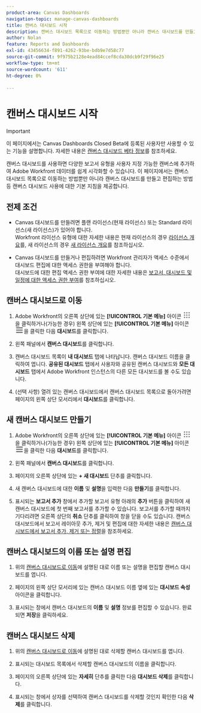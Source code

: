 ```yaml
---
product-area: Canvas Dashboards
navigation-topic: manage-canvas-dashboards
title: 캔버스 대시보드 시작
description: 캔버스 대시보드 목록으로 이동하는 방법뿐만 아니라 캔버스 대시보드를 만들고 편집하는 방법을 포함하여 캔버스 대시보드 사용에 대한 기본 지침입니다.
author: Nolan
feature: Reports and Dashboards
exl-id: 43456634-f891-4262-93be-bdb9e7d58c77
source-git-commit: 9f975b2128e4ead84ccef8cda30dcb9f29f96e25
workflow-type: tm+mt
source-wordcount: '611'
ht-degree: 0%

---
```


# 캔버스 대시보드 시작

>[!IMPORTANT]
>
>이 페이지에서는 Canvas Dashboards Closed Beta에 등록된 사용자만 사용할 수 있는 기능을 설명합니다. 자세한 내용은 [캔버스 대시보드 베타 정보](/help/quicksilver/product-announcements/betas/canvas-dashboards-beta/canvas-dashboards-beta-information.md)를 참조하세요.

캔버스 대시보드를 사용하면 다양한 보고서 유형을 사용자 지정 가능한 캔버스에 추가하여 Adobe Workfront 데이터를 쉽게 시각화할 수 있습니다. 이 페이지에서는 캔버스 대시보드 목록으로 이동하는 방법뿐만 아니라 캔버스 대시보드를 만들고 편집하는 방법 등 캔버스 대시보드 사용에 대한 기본 지침을 제공합니다.

## 전제 조건

* Canvas 대시보드를 만들려면 플랜 라이선스(현재 라이선스) 또는 Standard 라이선스(새 라이선스)가 있어야 합니다.\
  Workfront 라이선스 유형에 대한 자세한 내용은 현재 라이선스의 경우 [라이선스 개요](/help/quicksilver/administration-and-setup/add-users/access-levels-and-object-permissions/wf-licenses.md)를, 새 라이선스의 경우 [새 라이선스 개요](/help/quicksilver/administration-and-setup/add-users/how-access-levels-work/licenses-overview.md)를 참조하십시오.

* Canvas 대시보드를 만들거나 편집하려면 Workfront 관리자가 액세스 수준에서 대시보드 편집에 대한 액세스 권한을 부여해야 합니다.\
  대시보드에 대한 편집 액세스 권한 부여에 대한 자세한 내용은 [보고서, 대시보드 및 일정에 대한 액세스 권한 부여](/help/quicksilver/administration-and-setup/add-users/configure-and-grant-access/grant-access-reports-dashboards-calendars.md)를 참조하십시오.

## 캔버스 대시보드로 이동

1. Adobe Workfront의 오른쪽 상단에 있는 **[!UICONTROL 기본 메뉴]** 아이콘 ![기본 메뉴](/help/_includes/assets/main-menu-icon.png)을 클릭하거나(가능한 경우) 왼쪽 상단에 있는 **[!UICONTROL 기본 메뉴]** 아이콘 ![기본 메뉴](/help/_includes/assets/main-menu-icon-left-nav.png)을 클릭한 다음 **대시보드**&#x200B;를 클릭합니다.

1. 왼쪽 패널에서 **캔버스 대시보드**&#x200B;를 클릭합니다.

1. 캔버스 대시보드 목록이 **내 대시보드** 탭에 나타납니다. 캔버스 대시보드 이름을 클릭하여 엽니다. **공유된 대시보드** 탭에서 사용자와 공유된 캔버스 대시보드와 **모든 대시보드** 탭에서 Adobe Workfront 인스턴스의 다른 모든 대시보드를 볼 수도 있습니다.

1. (선택 사항) 열려 있는 캔버스 대시보드에서 캔버스 대시보드 목록으로 돌아가려면 페이지의 왼쪽 상단 모서리에서 **대시보드**&#x200B;를 클릭합니다.

## 새 캔버스 대시보드 만들기

1. Adobe Workfront의 오른쪽 상단에 있는 **[!UICONTROL 기본 메뉴]** 아이콘 ![기본 메뉴](/help/_includes/assets/main-menu-icon.png)을 클릭하거나(가능한 경우) 왼쪽 상단에 있는 **[!UICONTROL 기본 메뉴]** 아이콘 ![기본 메뉴](/help/_includes/assets/main-menu-icon-left-nav.png)을 클릭한 다음 **대시보드**&#x200B;를 클릭합니다.

1. 왼쪽 패널에서 **캔버스 대시보드**&#x200B;를 클릭합니다.

1. 페이지의 오른쪽 상단에 있는 **+ 새 대시보드** 단추를 클릭합니다.

1. 새 캔버스 대시보드에 대한 **이름** 및 **설명**&#x200B;을 입력한 다음 **만들기**&#x200B;를 클릭합니다.

1. 표시되는 **보고서 추가** 창에서 추가할 보고서 유형 아래의 **추가** 버튼을 클릭하여 새 캔버스 대시보드에 첫 번째 보고서를 추가할 수 있습니다. 보고서를 추가할 때까지 기다리려면 오른쪽 상단의 **취소** 단추를 클릭하여 창을 닫을 수도 있습니다. 캔버스 대시보드에서 보고서 레이아웃 추가, 제거 및 편집에 대한 자세한 내용은 [캔버스 대시보드에서 보고서 추가, 제거 또는 정렬](/help/quicksilver/reports-and-dashboards/canvas-dashboards/manage-canvas-dashboards/add-remove-arrange-reports.md)을 참조하세요.

## 캔버스 대시보드의 이름 또는 설명 편집

1. 위의 [캔버스 대시보드로 이동](#navigate-to-a-canvas-dashboard)에 설명된 대로 이름 또는 설명을 편집할 캔버스 대시보드를 엽니다.

1. 페이지의 왼쪽 상단 모서리에 있는 캔버스 대시보드 이름 옆에 있는 **대시보드 속성** 아이콘을 클릭합니다.

1. 표시되는 창에서 캔버스 대시보드의 **이름** 및 **설명** 정보를 편집할 수 있습니다. 완료되면 **저장**&#x200B;을 클릭하세요.

## 캔버스 대시보드 삭제

1. 위의 [캔버스 대시보드로 이동](#navigate-to-a-canvas-dashboard)에 설명된 대로 삭제할 캔버스 대시보드를 엽니다.

1. 표시되는 대시보드 목록에서 삭제할 캔버스 대시보드의 이름을 클릭합니다.

1. 페이지의 오른쪽 상단에 있는 **자세히** 단추를 클릭한 다음 **대시보드 삭제**&#x200B;를 클릭합니다.

1. 표시되는 창에서 상자를 선택하여 캔버스 대시보드를 삭제할 것인지 확인한 다음 **삭제**&#x200B;를 클릭합니다.
